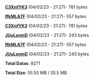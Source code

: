 [**C3XnfYK3**](/data/C3XnfYK3.txt) (04/02/23 - 21:27)- 781 bytes

[**ffkMLA7F**](/data/ffkMLA7F.txt) (04/02/23 - 21:27)- 557 bytes

[**C3XnfYK3**](/data/C3XnfYK3.txt) (04/02/23 - 21:27)- 781 bytes

[**JUuLsnmD**](/data/JUuLsnmD.txt) (04/02/23 - 21:27)- 243 bytes

[**ffkMLA7F**](/data/ffkMLA7F.txt) (04/02/23 - 21:27)- 557 bytes

[**JUuLsnmD**](/data/JUuLsnmD.txt) (04/02/23 - 21:27)- 243 bytes

**Total Datas**: 8271

**Total Size**: 55.50 MB / 55.5 MB